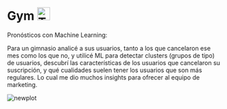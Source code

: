 # Gym <img src="https://github.com/user-attachments/assets/02a5f946-12e5-4a1b-b36e-ae490243f00f" alt="Texto alternativo" style="width:30px; height:auto;" />


Pronósticos con Machine Learning:

Para un gimnasio analicé a sus usuarios, tanto a los que cancelaron ese mes como los que no, y utilicé ML para detectar clusters (grupos de tipo) de usuarios, descubrí las características de los usuarios que cancelaron su suscripción, y qué cualidades suelen tener los usuarios que son más regulares. Lo cual me dio muchos insights para ofrecer al equipo de marketing.

![newplot](https://github.com/user-attachments/assets/8aba3128-9b96-4135-a619-b25b46acb77b)
